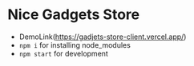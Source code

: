 # Nice Gadgets Store

- DemoLink(https://gadjets-store-client.vercel.app/)
- `npm i` for installing node_modules
- `npm start` for development
